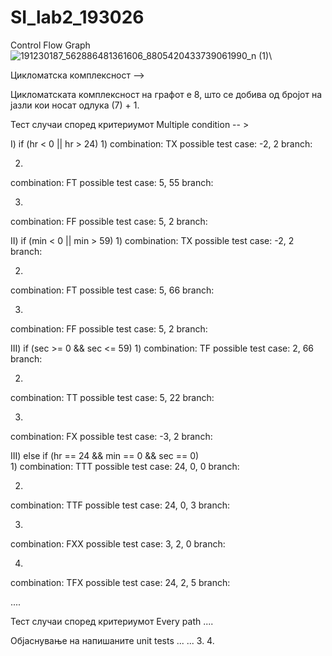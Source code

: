 # SI_lab2_193026

Control Flow Graph
![191230187_562886481361606_8805420433739061990_n (1)](https://user-images.githubusercontent.com/82288889/120120084-714e9880-c19b-11eb-8b52-77df28adeccc.jpg)\

Цикломатска комплексност -->

Цикломатската комплексност на графот е 8, што се добива од бројот на јазли кои носат одлука (7) + 1.

Тест случаи според критериумот Multiple condition -- >


I)	if (hr < 0 || hr > 24)
 1)
combination: TX
possible test case: -2, 2
branch: 

2)
combination: FT
possible test case: 5, 55
branch: 

3)
combination: FF
possible test case: 5, 2
branch: 


 II)	if (min < 0 || min > 59)
 1)
combination: TX
possible test case: -2, 2
branch: 

2)
combination: FT
possible test case: 5, 66
branch: 

3)
combination: FF
possible test case: 5, 2
branch: 


III)	if (sec >= 0 && sec <= 59)
 1)
combination: TF
possible test case: 2, 66
branch: 

2)
combination: TT
possible test case: 5, 22
branch: 

3)
combination: FX
possible test case: -3, 2
branch: 


III)	else if (hr == 24 && min == 0 && sec == 0)  
 1)
combination: TTT
possible test case: 24, 0, 0
branch: 

2)
combination: TTF
possible test case: 24, 0, 3
branch: 

3)
combination: FXX
possible test case: 3, 2, 0
branch: 

4)
combination: TFX
possible test case: 24, 2, 5
branch: 

....

Тест случаи според критериумот Every path
....

Објаснување на напишаните unit tests
... ...
3. 
4. 
